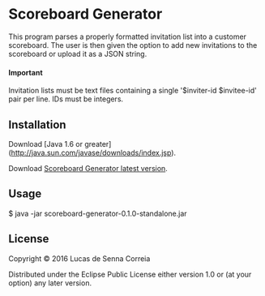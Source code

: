 # Scoreboard Generator

This program parses a properly formatted invitation list into a customer scoreboard. The user is then given the option to add new invitations to the scoreboard or upload it as a JSON string.
  
#### Important

Invitation lists must be text files containing a single '$inviter-id $invitee-id' pair per line. IDs must be integers.

## Installation

Download [Java 1.6 or greater] (http://java.sun.com/javase/downloads/index.jsp).

Download [Scoreboard Generator latest version](http://lucasdesenna.github.io/viral-campaign-scoreboard/download/scoreboard-generator-0.1.0-standalone.zip).

## Usage

  $ java -jar scoreboard-generator-0.1.0-standalone.jar

## License

Copyright © 2016 Lucas de Senna Correia

Distributed under the Eclipse Public License either version 1.0 or (at
your option) any later version.
